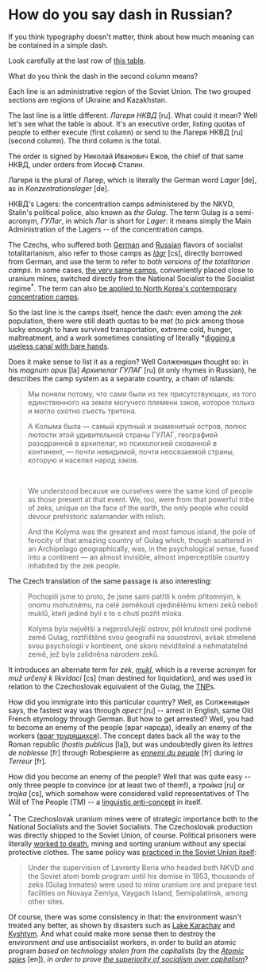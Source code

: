 How do you say dash in Russian?
===

If you think typography doesn't matter, think about how much meaning can be contained in a simple dash.

Look carefully at the last row of [this table](https://ru.wikisource.org/wiki/Приказ_НКВД_от_30.07.1937_№_00447#II._.D0.9E_.D0.9C.D0.95.D0.A0.D0.90.D0.A5_.D0.9D.D0.90.D0.9A.D0.90.D0.97.D0.90.D0.9D.D0.98.D0.AF_.D0.A0.D0.95.D0.9F.D0.A0.D0.95.D0.A1.D0.A1.D0.98.D0.A0.D0.A3.D0.95.D0.9C.D0.AB.D0.9C_.D0.98_.D0.9A.D0.9E.D0.9B.D0.98.D0.A7.D0.95.D0.A1.D0.A2.D0.92.D0.95_.D0.9F.D0.9E.D0.94.D0.9B.D0.95.D0.96.D0.90.D0.A9.D0.98.D0.A5_.D0.A0.D0.95.D0.9F.D0.A0.D0.95.D0.A1.D0.A1.D0.98.D0.98.).

What do you think the dash in the second column means?

Each line is an administrative region of the Soviet Union. The two grouped sections are regions of Ukraine and Kazakhstan.

The last line is a little different. *Лагеря НКВД* [ru]. What could it mean? Well let's see what the table is about. It's an executive order, listing quotas of people to either execute (first column) or send to the Лагеря НКВД [ru] (second column). The third column is the total.

The order is signed by Николай Иванович Ежов, the chief of that same НКВД, under orders from Иосиф Сталин.

Лагеря is the plural of Лагер, which is literally the German word *Lager* [de], as in *Konzentrationslager* [de].

НКВД's Lagers: the concentration camps administered by the NKVD, Stalin's political police, also known as *the Gulag*. The term Gulag is a semi-acronym, *ГУЛаг*, in which *Лаг* is short for *Lager*: it means simply the Main Administration of the Lagers -- of the concentration camps.

The Czechs, who suffered both [German](http://www.blesk.cz/clanek/zpravy-udalosti/314998/koncentracni-tabory-na-uzemi-ceskoslovenska-vezni-umirali-v-52-lagrech.html) and [Russian](https://www.respekt.cz/fokus/jak-ucit-o-komunistickych-lagrech-a-normalizaci) flavors of socialist totalitarianism, also refer to those camps as *[lágr](https://fr.wiktionary.org/wiki/l%C3%A1gr#Tch.C3.A8que)* [cs], directly borrowed from German, and use the term to refer to *both versions of the totalitarian camps*. In some cases, [the very same camps](https://cs.wikipedia.org/wiki/N%C3%A1pravn%C4%9B_pracovn%C3%AD_t%C3%A1bory_p%C5%99i_%C4%8Deskoslovensk%C3%BDch_uranov%C3%BDch_dolech), conveniently placed close to uranium mines, switched directly from the National Socialist to the Socialist regime<sup>\*</sup>. The term can also [be applied to North Korea's contemporary concentration camps](https://www.novinky.cz/zahranicni/svet/431941-hlad-muceni-a-16hodinova-pracovni-doba-v-lagrech-kldr-je-vezneno-na-120-tisic-lidi.html).

So the last line is the camps itself, hence the dash: even among the *zek* population, there were still death quotas to be met (to pick among those lucky enough to have survived transportation, extreme cold, hunger, maltreatment, and a work sometimes consisting of literally *[digging a useless canal with bare hands](https://en.wikipedia.org/wiki/White_Sea%E2%80%93Baltic_Canal#Working_conditions*).

Does it make sense to list it as a region? Well Солженицын thought so: in his *magnum opus* [la] *Архипелаг ГУЛАГ* [ru] (it only rhymes in Russian), he describes the camp system as a separate country, a chain of islands:

> Мы поняли потому, что сами были из тех присутствующих, из того единственного на земле могучего племени зэков, которое только и могло охотно съесть тритона.
>
> А Колыма была — самый крупный и знаменитый остров, полюс лютости этой удивительной страны ГУЛАГ, географией разодранной в архипелаг, но психологией скованной в континент, — почти невидимой, почти неосязаемой страны, которую и населял народ зэков.

&nbsp;

> We understood because we ourselves were the same kind of people as those present at that event. We, too, were from that powerful tribe of zeks, unique on the face of the earth, the only people who could devour prehistoric salamander with relish.
>
> And the Kolyma was the greatest and most famous island, the pole of ferocity of that amazing country of Gulag which, though 
scattered in an Archipelago geographically, was, in the psychological sense, fused into a continent — an almost invisible, almost 
imperceptible country inhabited by the zek people. 

The Czech translation of the same passage is also interesting:

> Pochopili jsme to proto, že jsme sami patřili k oněm přítomným, k onomu mohutnému, na celé zeměkouli ojedinělému kmeni zeků neboli muklů, kteří jedině byli s to s chutí pozřít mloka.
>
>Kolyma byla největší a nejproslulejší ostrov, pól krutosti oné podivné země Gulag, roztříštěné svou geografií na souostroví, avšak stmelené svou psychologií v kontinent, oné skoro neviditelné a nehmatatelné země, jež byla zalidněna národem zeků.

It introduces an alternate term for *zek*, *[mukl](https://cs.wikipedia.org/wiki/Mukl)*, which is a reverse acronym for *muž určený k likvidaci* [cs] (man destined for liquidation), and was used in relation to the Czechoslovak equivalent of the Gulag, the [TNP](https://cs.wikipedia.org/wiki/T%C3%A1bor_nucen%C3%A9_pr%C3%A1ce)s.

How did you immigrate into this particular country? Well, as Солженицын says, the fastest way was through *арест* [ru] -- arrest in English, same Old French etymology through German. But how to get arrested? Well, you had to become an enemy of the people (враг народа), ideally an enemy of the workers ([враг трудящихся](https://ru.wikipedia.org/wiki/58-%D1%8F_%D1%81%D1%82%D0%B0%D1%82%D1%8C%D1%8F)). The concept dates back all the way to the Roman republic (*hostis publicus* [la]), but was undoubtedly given its *lettres de noblesse* [fr] through Robespierre as *[ennemi du peuple](http://gallica.bnf.fr/ark:/12148/bpt6k56373g/f2.image)* [fr] during *la Terreur* [fr].

How did you become an enemy of the people? Well that was quite easy -- only three people to convince (or at least two of them!), a *тройка* [ru] or *trojka* [cs], which somehow were considered valid representatives of The Will of The People (TM) -- a [linguistic anti-concept](http://fr.liberpedia.org/R%C3%A9ification) in itself.

<sup>\*</sup> The Czechoslovak uranium mines were of strategic importance both to the National Socialists and the Soviet Socialists. The Czechoslovak production was directly shipped to the Soviet Union, of course. Political prisoners were literally [worked to death](https://cs.wikipedia.org/wiki/V%C4%9B%C5%BE_smrti), mining and sorting uranium without any special protective clothes. The same policy was [practiced in the Soviet Union itself](https://en.wikipedia.org/wiki/Gulag):

> Under the supervision of Lavrenty Beria who headed both NKVD and the Soviet atom bomb program until his demise in 1953, thousands of zeks (Gulag inmates) were used to mine uranium ore and prepare test facilities on Novaya Zemlya, Vaygach Island, Semipalatinsk, among other sites.

Of course, there was some consistency in that: the environment wasn't treated any better, as shown by disasters such as [Lake Karachay](https://en.wikipedia.org/wiki/Lake_Karachay) and [Kyshtym](https://en.wikipedia.org/wiki/Kyshtym_disaster). And what could make more sense then to destroy the environment *and* use antisocialist workers, in order to build an atomic program *based on technology stolen from the capitalists* (by the *[Atomic spies](https://en.wikipedia.org/wiki/Atomic_spies)* [en]), *in order to prove [the superiority of socialism over capitalism](http://laissez-faire.ch/fr/articles/pourquoi-le-parti-socialiste-ne-devrait-pas-exister/)*?

